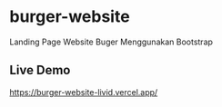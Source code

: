 # burger-website
Landing Page Website Buger Menggunakan Bootstrap
## Live Demo 
https://burger-website-livid.vercel.app/

